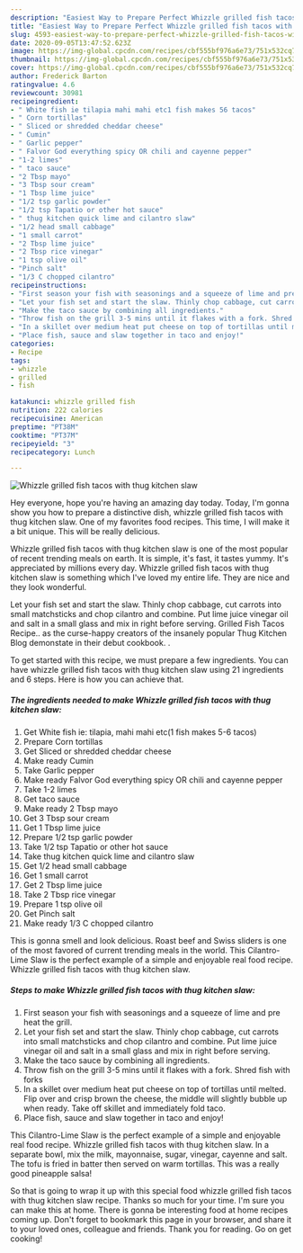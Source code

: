 ```yaml
---
description: "Easiest Way to Prepare Perfect Whizzle grilled fish tacos with thug kitchen slaw"
title: "Easiest Way to Prepare Perfect Whizzle grilled fish tacos with thug kitchen slaw"
slug: 4593-easiest-way-to-prepare-perfect-whizzle-grilled-fish-tacos-with-thug-kitchen-slaw
date: 2020-09-05T13:47:52.623Z
image: https://img-global.cpcdn.com/recipes/cbf555bf976a6e73/751x532cq70/whizzle-grilled-fish-tacos-with-thug-kitchen-slaw-recipe-main-photo.jpg
thumbnail: https://img-global.cpcdn.com/recipes/cbf555bf976a6e73/751x532cq70/whizzle-grilled-fish-tacos-with-thug-kitchen-slaw-recipe-main-photo.jpg
cover: https://img-global.cpcdn.com/recipes/cbf555bf976a6e73/751x532cq70/whizzle-grilled-fish-tacos-with-thug-kitchen-slaw-recipe-main-photo.jpg
author: Frederick Barton
ratingvalue: 4.6
reviewcount: 30981
recipeingredient:
- " White fish ie tilapia mahi mahi etc1 fish makes 56 tacos"
- " Corn tortillas"
- " Sliced or shredded cheddar cheese"
- " Cumin"
- " Garlic pepper"
- " Falvor God everything spicy OR chili and cayenne pepper"
- "1-2 limes"
- " taco sauce"
- "2 Tbsp mayo"
- "3 Tbsp sour cream"
- "1 Tbsp lime juice"
- "1/2 tsp garlic powder"
- "1/2 tsp Tapatio or other hot sauce"
- " thug kitchen quick lime and cilantro slaw"
- "1/2 head small cabbage"
- "1 small carrot"
- "2 Tbsp lime juice"
- "2 Tbsp rice vinegar"
- "1 tsp olive oil"
- "Pinch salt"
- "1/3 C chopped cilantro"
recipeinstructions:
- "First season your fish with seasonings and a squeeze of lime and pre heat the grill."
- "Let your fish set and start the slaw. Thinly chop cabbage, cut carrots into small matchsticks and chop cilantro and combine. Put lime juice vinegar oil and salt in a small glass and mix in right before serving."
- "Make the taco sauce by combining all ingredients."
- "Throw fish on the grill 3-5 mins until it flakes with a fork. Shred fish with forks"
- "In a skillet over medium heat put cheese on top of tortillas until melted. Flip over and crisp brown the cheese, the middle will slightly bubble up when ready. Take off skillet and immediately fold taco."
- "Place fish, sauce and slaw together in taco and enjoy!"
categories:
- Recipe
tags:
- whizzle
- grilled
- fish

katakunci: whizzle grilled fish 
nutrition: 222 calories
recipecuisine: American
preptime: "PT38M"
cooktime: "PT37M"
recipeyield: "3"
recipecategory: Lunch

---
```



![Whizzle grilled fish tacos with thug kitchen slaw](https://img-global.cpcdn.com/recipes/cbf555bf976a6e73/751x532cq70/whizzle-grilled-fish-tacos-with-thug-kitchen-slaw-recipe-main-photo.jpg)

Hey everyone, hope you're having an amazing day today. Today, I'm gonna show you how to prepare a distinctive dish, whizzle grilled fish tacos with thug kitchen slaw. One of my favorites food recipes. This time, I will make it a bit unique. This will be really delicious.

Whizzle grilled fish tacos with thug kitchen slaw is one of the most popular of recent trending meals on earth. It is simple, it's fast, it tastes yummy. It's appreciated by millions every day. Whizzle grilled fish tacos with thug kitchen slaw is something which I've loved my entire life. They are nice and they look wonderful.

Let your fish set and start the slaw. Thinly chop cabbage, cut carrots into small matchsticks and chop cilantro and combine. Put lime juice vinegar oil and salt in a small glass and mix in right before serving. Grilled Fish Tacos Recipe.. as the curse-happy creators of the insanely popular Thug Kitchen Blog demonstate in their debut cookbook. .


To get started with this recipe, we must prepare a few ingredients. You can have whizzle grilled fish tacos with thug kitchen slaw using 21 ingredients and 6 steps. Here is how you can achieve that.

<!--inarticleads1-->

##### The ingredients needed to make Whizzle grilled fish tacos with thug kitchen slaw:

1. Get  White fish ie: tilapia, mahi mahi etc(1 fish makes 5-6 tacos)
1. Prepare  Corn tortillas
1. Get  Sliced or shredded cheddar cheese
1. Make ready  Cumin
1. Take  Garlic pepper
1. Make ready  Falvor God everything spicy OR chili and cayenne pepper
1. Take 1-2 limes
1. Get  taco sauce
1. Make ready 2 Tbsp mayo
1. Get 3 Tbsp sour cream
1. Get 1 Tbsp lime juice
1. Prepare 1/2 tsp garlic powder
1. Take 1/2 tsp Tapatio or other hot sauce
1. Take  thug kitchen quick lime and cilantro slaw
1. Get 1/2 head small cabbage
1. Get 1 small carrot
1. Get 2 Tbsp lime juice
1. Take 2 Tbsp rice vinegar
1. Prepare 1 tsp olive oil
1. Get Pinch salt
1. Make ready 1/3 C chopped cilantro


This is gonna smell and look delicious. Roast beef and Swiss sliders is one of the most favored of current trending meals in the world. This Cilantro-Lime Slaw is the perfect example of a simple and enjoyable real food recipe. Whizzle grilled fish tacos with thug kitchen slaw. 

<!--inarticleads2-->

##### Steps to make Whizzle grilled fish tacos with thug kitchen slaw:

1. First season your fish with seasonings and a squeeze of lime and pre heat the grill.
1. Let your fish set and start the slaw. Thinly chop cabbage, cut carrots into small matchsticks and chop cilantro and combine. Put lime juice vinegar oil and salt in a small glass and mix in right before serving.
1. Make the taco sauce by combining all ingredients.
1. Throw fish on the grill 3-5 mins until it flakes with a fork. Shred fish with forks
1. In a skillet over medium heat put cheese on top of tortillas until melted. Flip over and crisp brown the cheese, the middle will slightly bubble up when ready. Take off skillet and immediately fold taco.
1. Place fish, sauce and slaw together in taco and enjoy!


This Cilantro-Lime Slaw is the perfect example of a simple and enjoyable real food recipe. Whizzle grilled fish tacos with thug kitchen slaw. In a separate bowl, mix the milk, mayonnaise, sugar, vinegar, cayenne and salt. The tofu is fried in batter then served on warm tortillas. This was a really good pineapple salsa! 

So that is going to wrap it up with this special food whizzle grilled fish tacos with thug kitchen slaw recipe. Thanks so much for your time. I'm sure you can make this at home. There is gonna be interesting food at home recipes coming up. Don't forget to bookmark this page in your browser, and share it to your loved ones, colleague and friends. Thank you for reading. Go on get cooking!
